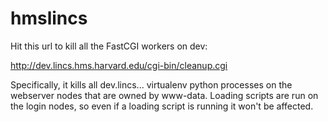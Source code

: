 hmslincs
========
Hit this url to kill all the FastCGI workers on dev:

http://dev.lincs.hms.harvard.edu/cgi-bin/cleanup.cgi

Specifically, it kills all dev.lincs... virtualenv python processes on the webserver 
nodes that are owned by www-data. Loading scripts are run on the login nodes, 
so even if a loading script is running it won't be affected.